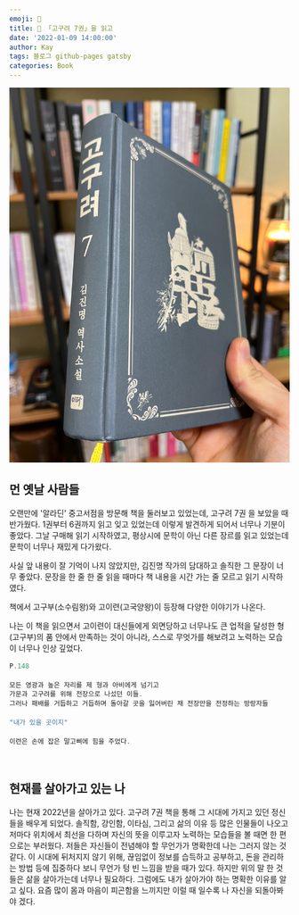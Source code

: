 ```yaml
---
emoji: 📕
title: 📕 「고구려 7권」을 읽고
date: '2022-01-09 14:00:00'
author: Kay
tags: 블로그 github-pages gatsby
categories: Book
---
```


![book](book.jpeg)

## 먼 옛날 사람들

오랜만에 '알라딘' 중고서점을 방문해 책을 둘러보고 있었는데, 고구려 7권 을 보았을 때 반가웠다.
1권부터 6권까지 읽고 잊고 있었는데 이렇게 발견하게 되어서 너무나 기분이 좋았다.
그날 구매해 읽기 시작하였고, 평상시에 문학이 아닌 다른 장르를 읽고 있었는데 문학이 너무나 재밌게 다가왔다.

사실 앞 내용이 잘 기억이 나지 않았지만, 김진명 작가의 담대하고 솔직한 그 문장이 너무 좋았다.
문장을 한 줄 한 줄 읽을 때마다 책 내용을 시간 가는 줄 모르고 읽기 시작하였다.

책에서 고구부(소수림왕)와 고이련(고국양왕)이 등장해 다양한 이야기가 나온다.

나는 이 책을 읽으면서 고이련이 대신들에게 외면당하고 너무나도 큰 업적을 달성한 형(고구부)의 품 안에서 만족하는 것이 아니라, 스스로 무엇가를 해보려고 노력하는 모습이 너무나 인상 깊었다.

```js
P.148

모든 영광과 높은 자리를 제 형과 아비에게 넘기고
가문과 고구려를 위해 전장으로 나섰던 이들.
그러나 패배를 거듭하고 거듭하며 돌아갈 곳을 잃어버린 채 전장만을 전정하는 방랑자들

"내가 있을 곳이지"

이련은 손에 잡은 말고삐에 힘을 주었다.

```

<br>

## 현재를 살아가고 있는 나

나는 현재 2022년을 살아가고 있다.
고구려 7권 책을 통해 그 시대에 가지고 있던 정신들을 배우게 되었다.
솔직함, 강인함, 이타심, 그리고 삶의 이유 등
많은 인물들이 나오고 저마다 위치에서 최선을 다하며 자신의 뜻을 이루고자 노력하는 모습들을 볼 때면
한 편으로는 부러웠다. 저들은 자신들이 전념해야 할 무언가가 명확한데 나는 그러지 않는 것 같다.
이 시대에 뒤처지지 않기 위해, 끊임없이 정보를 습득하고 공부하고, 돈을 관리하는 방법 등에 집중하다 보니
무언가 텅 빈 느낌을 받을 때가 있다. 하지만 위의 말 한 것들은 삶을 살아가는데 너무나 필요하다.
그럼에도 내가 살아가야 하는 명확한 이유를 알고 싶다.
요즘 많이 몸과 마음이 피곤함을 느끼지만 이럴 때 일수록 나 자신을 되돌아봐야 겠다.
